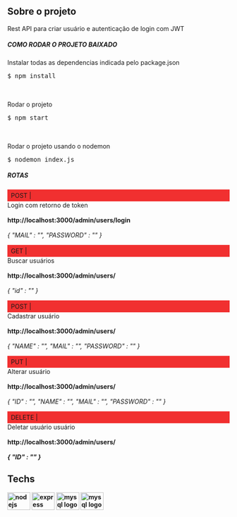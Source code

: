 <h2 align="left">Sobre o projeto</h2>

<p align="left">Rest API para criar usuário e autenticação de login com JWT</p>

<h5 align="left">COMO RODAR O PROJETO BAIXADO</h5>

<p align="left">Instalar todas as dependencias indicada pelo package.json <br>
<div class="highlight highlight-text-shell-session notranslate position-relative overflow-auto" dir="auto">
  <pre>$ <span class="pl-s1">npm install</span></pre>
</div>
<br><br>Rodar o projeto<br>
<div class="highlight highlight-text-shell-session notranslate position-relative overflow-auto" dir="auto">
  <pre>$ <span class="pl-s1">npm start</span></pre>
</div>
<br><br>Rodar o projeto usando o nodemon <br> 
<div class="highlight highlight-text-shell-session notranslate position-relative overflow-auto" dir="auto">
  <pre>$ <span class="pl-s1">nodemon index.js</span></pre>
</div>
</p>

<h5 align="left">ROTAS</h5>

<p align="left"><span style="display: block; padding: 5px 8px; background-color: #F13030">POST |</span>  Login com retorno de token<br><br><strong>http://localhost:3000/admin/users/login</strong><br><br><i>{ "MAIL" : "", "PASSWORD" : "" }</i></p>

<p align="left"><span style="display: block; padding: 5px 8px; background-color: #F13030">GET |</span> Buscar usuários<br><br><strong>http://localhost:3000/admin/users/</strong><br><br><i>{ "id" : "" }</i></p>

<p align="left"><span style="display: block; padding: 5px 8px; background-color: #F13030">POST |</span> Cadastrar usuário<br><br><strong>http://localhost:3000/admin/users/</strong><br><br><i>{ "NAME" : "", "MAIL" : "", "PASSWORD" : "" }</i></p>

<p align="left"><span style="display: block; padding: 5px 8px; background-color: #F13030">PUT |</span> Alterar usuário<br><br><strong>http://localhost:3000/admin/users/</strong><br><br><i>{ "ID" : "", "NAME" : "", "MAIL" : "", "PASSWORD" : "" }</i></p>

<p align="left"><span style="display: block; padding: 5px 8px; background-color: #F13030">DELETE |</span> Deletar usuário usuário<br><br><strong>http://localhost:3000/admin/users/<strong><br><br><i>{ "ID" : "" }</i></p>

<h2 align="left">Techs</h2>

<div align="left">
  <img src="https://cdn.jsdelivr.net/gh/devicons/devicon/icons/nodejs/nodejs-original.svg" height="40" width="52" alt="nodejs logo"  />
  <img src="https://cdn.jsdelivr.net/gh/devicons/devicon/icons/express/express-original.svg" height="40" width="52" alt="express logo"  />
  <img src="https://cdn.jsdelivr.net/gh/devicons/devicon/icons/mysql/mysql-original-wordmark.svg" height="40" width="52" alt="mysql logo"  />
  <img src="https://jwt.io/img/logo.svg" height="40" width="52" alt="mysql logo"  />
</div>

